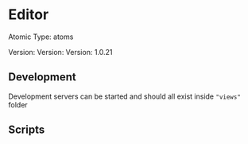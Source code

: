 # Editor

Atomic Type: atoms

Version: Version: Version: 1.0.21








## Development

Development servers can be started and should all exist inside `"views"` folder

## Scripts
